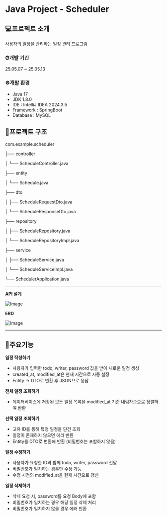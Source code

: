 # Java Project - Scheduler

## 💻프로젝트 소개
사용자의 일정을 관리하는 일정 관리 프로그램

### ⏰개발 기간
25.05.07 ~ 25.05.13

### ⚙️개발 환경
* Java 17
* JDK 1.8.0
* IDE : IntelliJ IDEA 2024.3.5
* Framework : SpringBoot
* Database : MySQL

## 📄프로젝트 구조
com.example.scheduler

├── controller

│   └── ScheduleController.java

├── entity

│   └── Schedule.java

├── dto

│   ├── ScheduleRequestDto.java

│   └── ScheduleResponseDto.java

├── repository

│   ├── ScheduleRepository.java

│   └── ScheduleRepositoryImpl.java

├── service

│   ├── ScheduleService.java

│   └── ScheduleServiceImpl.java

└── SchedulerApplication.java

---
**API 설계**

![Image](https://github.com/user-attachments/assets/ab354b07-193f-4985-8ee1-e79c3c956ae8)

**ERD**

![Image](https://github.com/user-attachments/assets/c84baf82-e814-4e72-bfc6-03e1241fcc4e)

---
## 📌주요기능
**일정 작성하기**
* 사용자가 입력한 todo, writer, password 값을 받아 새로운 일정 생성 
* created_at, modified_at은 현재 시간으로 자동 설정 
* Entity → DTO로 변환 후 JSON으로 응답

**전체 일정 조회하기**
* 데이터베이스에 저장된 모든 일정 목록을 modified_at 기준 내림차순으로 정렬하여 반환

**선택 일정 조회하기**
* 고유 ID를 통해 특정 일정을 단건 조회 
* 일정이 존재하지 않으면 에러 반환 
* Entity를 DTO로 변환해 반환 (비밀번호는 포함하지 않음)

**일정 수정하기**
* 사용자가 요청한 ID와 함께 todo, writer, password 전달 
* 비밀번호가 일치하는 경우만 수정 가능 
* 수정 시점의 modified_at을 현재 시간으로 갱신

**일정 삭제하기**
* 삭제 요청 시, password를 요청 Body에 포함 
* 비밀번호가 일치하는 경우 해당 일정 삭제 처리
* 비밀번호가 일치하지 않을 경우 에러 반환
